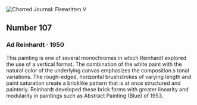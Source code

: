 <div class="artwork-of-the-day">
  <div class="container">
    <div class="img-wrapper">
      <img
        src="https://uploads7.wikiart.org/images/ad-reinhardt/number-107-1950.jpg"
        alt="Charred Journal: Firewritten V" />
    </div>
    <div class="artwork-detail">
      <div class="artwork-origin"> 
        <h2 class="artwork-name">Number 107</h2>
        <h3 class="artist">
          Ad Reinhardt
                    ·  1950
        </h3>
      </div>
      <p class="description">
        <span class="artwork-description-text ng-binding" ng-bind-html="viewModel.ArtworkOfTheDay.Description | unsafe">This painting is one of several monochromes in which Reinhardt explored the use of a vertical format. The combination of the white paint with the natural color of the underlying canvas emphasizes the composition.s tonal variations. The rough-edged, horizontal brushstrokes of varying length and paint saturation create a bricklike pattern that is at once structured and painterly. Reinhardt developed these brick forms with greater linearity and modularity in paintings such as Abstract Painting (Blue) of 1953.</span>
                        <div class="text-shadow-container" ng-show="showShadow" style=""></div>
      </p>
    </div>
  </div>

</div>
